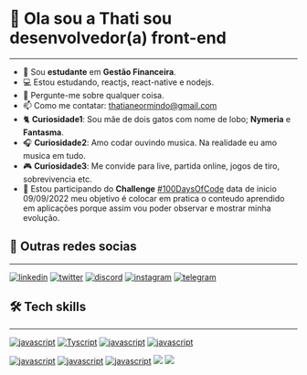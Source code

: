  
 # 👋 Ola sou a **Thati** sou **desenvolvedor(a)** front-end 
 ***
 - 💸 Sou **estudante** em **Gestão Financeira**.
 - 💻 Estou estudando, reactjs, react-native e nodejs.
 - 💬 Pergunte-me sobre qualquer coisa.
 - 📫 Como me contatar: <thatianeormindo@gmail.com>
 - 🐈 **Curiosidade1**: Sou mãe de dois gatos com nome de lobo; **Nymeria** e **Fantasma**.
 - 🎧 **Curiosidade2**: Amo codar ouvindo musica. Na realidade eu amo musica em tudo. 
 - 🎮  **Curiosidade3**: Me convide para live, partida online, jogos de tiro, sobrevivencia etc.
 - 🚀 Estou participando do **Challenge** [#100DaysOfCode](https://github.com/thatianeormindo/100-days-of-code/blob/master/log.md) data de inicio 09/09/2022 meu objetivo é colocar em pratica o conteudo aprendido em aplicações porque assim vou poder observar e mostrar minha evolução.
 
## 💬 Outras redes socias
***
[![linkedin](https://img.shields.io/badge/LinkedIn-0077B5?style=for-the-badge&logo=linkedin&logoColor=white)](https://www.linkedin.com/in/thatianeormindo)
[![twitter](https://img.shields.io/badge/Twitter-1DA1F2?style=for-the-badge&logo=twitter&logoColor=white)]()
[![discord](https://img.shields.io/badge/Discord-7289DA?style=for-the-badge&logo=discord&logoColor=white)](21993571811)
[![instagram](https://img.shields.io/badge/Instagram-E4405F?style=for-the-badge&logo=instagram&logoColor=white)]()
[![telegram](https://img.shields.io/badge/Telegram-2CA5E0?style=for-the-badge&logo=telegram&logoColor=white)]()
 
 
## 🛠️ Tech skills
***
[![javascript](https://img.shields.io/badge/JavaScript-F7DF1E?style=for-the-badge&logo=javascript&logoColor=black)]()
[![Tyscript](https://img.shields.io/badge/TypeScript-007ACC?style=for-the-badge&logo=typescript&logoColor=white)]()
[![javascript](https://img.shields.io/badge/React-20232A?style=for-the-badge&logo=react&logoColor=61DAFB)]()
[![javascript](https://img.shields.io/badge/Node.js-43853D?style=for-the-badge&logo=node.js&logoColor=white)]()

[![javascript](https://img.shields.io/badge/HTML5-E34F26?style=for-the-badge&logo=html5&logoColor=white)]()
[![javascript](https://img.shields.io/badge/CSS3-1572B6?style=for-the-badge&logo=css3&logoColor=white)]()
[![javascript](https://img.shields.io/badge/Sass-CC6699?style=for-the-badge&logo=sass&logoColor=white)]()
[![](https://img.shields.io/badge/Bootstrap-563D7C?style=for-the-badge&logo=bootstrap&logoColor=white)]()
[![](https://img.shields.io/badge/jQuery-0769AD?style=for-the-badge&logo=jquery&logoColor=white)]()

